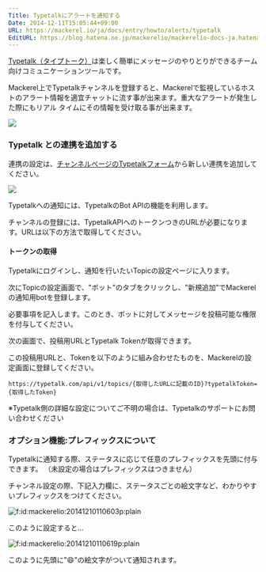 ```yaml
---
Title: Typetalkにアラートを通知する
Date: 2014-12-11T15:05:44+09:00
URL: https://mackerel.io/ja/docs/entry/howto/alerts/typetalk
EditURL: https://blog.hatena.ne.jp/mackerelio/mackerelio-docs-ja.hatenablog.mackerel.io/atom/entry/8454420450076122607
---
```


[Typetalk（タイプトーク）](http://www.typetalk.com)は楽しく簡単にメッセージのやりとりができるチーム向けコミュニケーションツールです。

Mackerel上でTypetalkチャンネルを登録すると、Mackerelで監視しているホストのアラート情報を適宜チャットに流す事が出来ます。重大なアラートが発生した際にもリアル
タイムにその情報を受け取る事が出来ます。

![](https://cdn-ak.f.st-hatena.com/images/fotolife/m/mackerelio/20150507/20150507163216.png)

### Typetalk との連携を追加する
連携の設定は、[チャンネルページのTypetalkフォーム](https://mackerel.io/my/channels?new=typetalk)から新しい連携を追加してください。

![](https://cdn-ak.f.st-hatena.com/images/fotolife/m/mackerelio/20170919/20170919114420.png)

Typetalkへの通知には、TypetalkのBot APIの機能を利用します。

チャンネルの登録には、TypetalkAPIへのトークンつきのURLが必要になります。URLは以下の方法で取得してください。

#### トークンの取得

Typetalkにログインし、通知を行いたいTopicの設定ページに入ります。

次にTopicの設定画面で、"ボット"のタブをクリックし、"新規追加"でMackerelの通知用botを登録します。

必要事項を記入します。このとき、ボットに対してメッセージを投稿可能な権限を付与してください。

次の画面で、投稿用URLとTypetalk Tokenが取得できます。

この投稿用URLと、Tokenを以下のように組み合わせたものを、Mackerelの設定画面に登録してください。

```
https://typetalk.com/api/v1/topics/{取得したURLに記載のID}?typetalkToken={取得したToken}
```

※Typetalk側の詳細な設定についてご不明の場合は、Typetalkのサポートにお問い合わせください

### オプション機能:プレフィックスについて

Typetalkに通知する際、ステータスに応じて任意のプレフィックスを先頭に付与できます。
（未設定の場合はプレフィックスはつきません）

チャンネル設定の際、下記入力欄に、ステータスごとの絵文字など、わかりやすいプレフィックスをつけてください。

<p><span itemscope itemtype="http://schema.org/Photograph"><img src="https://cdn-ak.f.st-hatena.com/images/fotolife/m/mackerelio/20141210/20141210110603.png" alt="f:id:mackerelio:20141210110603p:plain" title="f:id:mackerelio:20141210110603p:plain" class="hatena-fotolife" itemprop="image"></span></p>

このように設定すると…

<p><span itemscope itemtype="http://schema.org/Photograph"><img src="https://cdn-ak.f.st-hatena.com/images/fotolife/m/mackerelio/20141210/20141210110619.png" alt="f:id:mackerelio:20141210110619p:plain" title="f:id:mackerelio:20141210110619p:plain" class="hatena-fotolife" itemprop="image"></span></p>

このように先頭に":smile:"の絵文字がついて通知されます。

